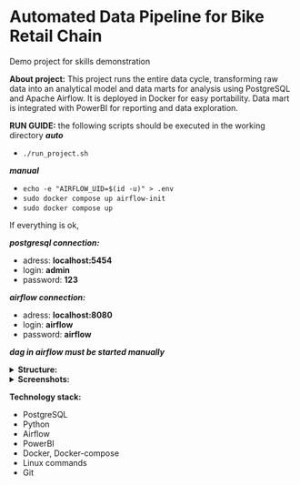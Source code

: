 # Automated Data Pipeline for Bike Retail Chain
Demo project for skills demonstration

**About project:** This project runs the entire data cycle, transforming raw data into an analytical model and data marts for analysis using PostgreSQL and Apache Airflow. It is deployed in Docker for easy portability. Data mart is integrated with PowerBI for reporting and data exploration.

**RUN GUIDE:** 
the following scripts should be executed in the working directory
***auto***
- ```./run_project.sh ```

***manual***
- ```echo -e "AIRFLOW_UID=$(id -u)" > .env ```
- ```sudo docker compose up airflow-init ```
- ``` sudo docker compose up ```

If everything is ok,
 
***postgresql connection:***
- adress: **localhost:5454**
- login: **admin**
- password: **123**

***airflow connection:***
- adress: **localhost:8080**
- login: **airflow**
- password: **airflow**

***dag in airflow must be started manually***

<details><summary><b>Structure:</b></summary>
 
![Project structure](images/pet_project_structure.jpg)

</details>

<details><summary><b>Screenshots:</b></summary>

</details>

**Technology stack:**
- PostgreSQL
- Python
- Airflow
- PowerBI
- Docker, Docker-compose
- Linux commands
- Git
